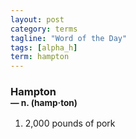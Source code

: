 ```yaml
---
layout: post
category: terms
tagline: "Word of the Day"
tags: [alpha_h]
term: hampton
---
```


<h3>Hampton<br/> <small>&mdash; n. (hamp<span>&middot;</span>ton)</small></h3>
<p><ol>
<li>2,000 pounds of pork</li>
</ol></p>
